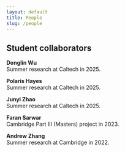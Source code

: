 ```yaml
---
layout: default
title: People
slug: /people
---
```


## Student collaborators

**Donglin Wu**\
Summer research at Caltech in 2025. <!-- Currently studying for an undergraduate degree at Yale University.  -->

**Polaris Hayes**\
Summer research at Caltech in 2025. <!-- Currently studying for an undergraduate degree at Caltech.  -->

**Junyi Zhao**\
Summer research at Caltech in 2025. <!-- Currently studying for an undergraduate degree at the University of Michigan.  -->

**Faran Sarwar**\
Cambridge Part III (Masters) project in 2023. <!-- Currently working in software engineering. -->

**Andrew Zhang**\
Summer research at Cambridge in 2022. <!-- Currently studying for an undergraduate degree at the University of Oxford.  -->